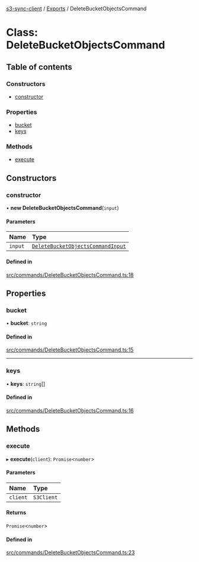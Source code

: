 [s3-sync-client](../README.md) / [Exports](../modules.md) / DeleteBucketObjectsCommand

# Class: DeleteBucketObjectsCommand

## Table of contents

### Constructors

- [constructor](DeleteBucketObjectsCommand.md#constructor)

### Properties

- [bucket](DeleteBucketObjectsCommand.md#bucket)
- [keys](DeleteBucketObjectsCommand.md#keys)

### Methods

- [execute](DeleteBucketObjectsCommand.md#execute)

## Constructors

### constructor

• **new DeleteBucketObjectsCommand**(`input`)

#### Parameters

| Name | Type |
| :------ | :------ |
| `input` | [`DeleteBucketObjectsCommandInput`](../modules.md#deletebucketobjectscommandinput) |

#### Defined in

[src/commands/DeleteBucketObjectsCommand.ts:18](https://github.com/jeanbmar/s3-sync-client/blob/aff45e9/src/commands/DeleteBucketObjectsCommand.ts#L18)

## Properties

### bucket

• **bucket**: `string`

#### Defined in

[src/commands/DeleteBucketObjectsCommand.ts:15](https://github.com/jeanbmar/s3-sync-client/blob/aff45e9/src/commands/DeleteBucketObjectsCommand.ts#L15)

___

### keys

• **keys**: `string`[]

#### Defined in

[src/commands/DeleteBucketObjectsCommand.ts:16](https://github.com/jeanbmar/s3-sync-client/blob/aff45e9/src/commands/DeleteBucketObjectsCommand.ts#L16)

## Methods

### execute

▸ **execute**(`client`): `Promise`<`number`\>

#### Parameters

| Name | Type |
| :------ | :------ |
| `client` | `S3Client` |

#### Returns

`Promise`<`number`\>

#### Defined in

[src/commands/DeleteBucketObjectsCommand.ts:23](https://github.com/jeanbmar/s3-sync-client/blob/aff45e9/src/commands/DeleteBucketObjectsCommand.ts#L23)
